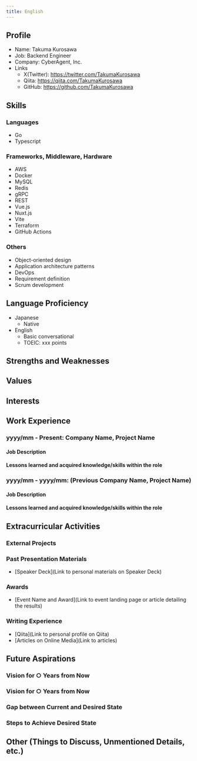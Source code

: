 ```yaml
---
title: English
---
```


## Profile
- Name: Takuma Kurosawa
- Job: Backend Engineer
- Company: CyberAgent, Inc.
- Links
  - X(Twitter): https://twitter.com/TakumaKurosawa
  - Qiita: https://qiita.com/TakumaKurosawa
  - GitHub: https://github.com/TakumaKurosawa

## Skills
### Languages
- Go
- Typescript

### Frameworks, Middleware, Hardware
- AWS
- Docker
- MySQL
- Redis
- gRPC
- REST
- Vue.js
- Nuxt.js
- Vite
- Terraform
- GitHub Actions

### Others
- Object-oriented design
- Application architecture patterns
- DevOps
- Requirement definition
- Scrum development

## Language Proficiency

- Japanese
    - Native
- English
    - Basic conversational
    - TOEIC: xxx points

## Strengths and Weaknesses

## Values

## Interests

## Work Experience
### yyyy/mm - Present: Company Name, Project Name
#### Job Description
#### Lessons learned and acquired knowledge/skills within the role

### yyyy/mm - yyyy/mm: (Previous Company Name, Project Name)
#### Job Description
#### Lessons learned and acquired knowledge/skills within the role

## Extracurricular Activities

### External Projects

### Past Presentation Materials
- [Speaker Deck](Link to personal materials on Speaker Deck)

### Awards
- [Event Name and Award](Link to event landing page or article detailing the results)

### Writing Experience
- [Qiita](Link to personal profile on Qiita)
- [Articles on Online Media](Link to articles)

## Future Aspirations
### Vision for ○ Years from Now
### Vision for ○ Years from Now

### Gap between Current and Desired State
### Steps to Achieve Desired State

## Other (Things to Discuss, Unmentioned Details, etc.)

